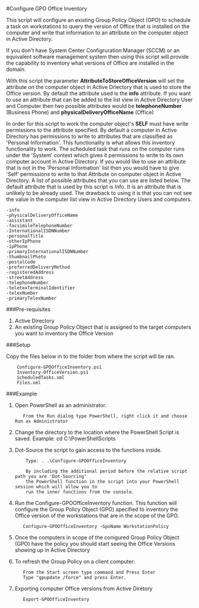 #Configure GPO Office Inventory

This script will configure an existing Group Policy Object (GPO) to schedule a task on workstations to query the version of Office that is installed on the computer and write that information to an attribute on the computer object in Active Directory.

If you don't have System Center Configruration Manager (SCCM) or an equivalent software management system then using this script will provide the capability to inventory what versions of Office are installed in the domain.

With this script the parameter **AttributeToStoreOfficeVersion** will set the attribute on the computer object in Active Driectory that is used to store the Office version.  By default the attribute used is the **info** attribute.  If you want to use an attribute that can be added to the list view in Active Directory User and Computer then two possible attributes would be **telephoneNumber** (Business Phone) and **physicalDeliveryOfficeName** (Office)

In order for this script to work the computer object's **SELF** must have write permissions to the attribute specified.  By default a computer in Active Directory has permissions to write to attributes that are classified as 'Personal Information'.  This functionality is what allows this inventory functionality to work.  The scheduled task that runs on the computer runs under the 'System' context which gives it permissions to write to its own computer account in Active Directory.  If you would like to use an attribute that is not in the 'Personal Information' list then you would have to give 'Self' permissions to write to that Attribute on computer object in Active Directory. A list of possible attributes that you can use are listed below.  The default attribute that is used by this script is Info.  It is an attribute that is unlikely to be already used.  The drawback to using it is that you can not see the value in the computer list view in Active Directory Users and computers.

    -info
    -physicalDeliveryOfficeName
    -assistant
    -facsimileTelephoneNumber
    -InternationalISDNNumber
    -personalTitle
    -otherIpPhone
    -ipPhone
    -primaryInternationalISDNNumber
    -thumbnailPhoto
    -postalCode
    -preferredDeliveryMethod
    -registeredAddress
    -streetAddress
    -telephoneNumber
    -teletexTerminalIdentifier
    -telexNumber
    -primaryTelexNumber

###Pre-requisites

1. Active Directory
3. An existing Group Policy Object that is assigned to the target computers you want to inventory the Office Version

###Setup

Copy the files below in to the folder from where the script will be ran.

        Configure-GPOOfficeInventory.ps1
        Inventory-OfficeVersion.ps1
        ScheduledTasks.xml
        Files.xml

###Example

1. Open PowerShell as an administrator.

          From the Run dialog type PowerShell, right click it and choose Run as Administrator

2. Change the directory to the location where the PowerShell Script is saved.
          Example: cd C:\PowerShellScripts
      
3. Dot-Source the script to gain access to the functions inside.

           Type: . .\Configure-GPOOfficeInventory

           By including the additional period before the relative script path you are 'Dot-Sourcing' 
           the PowerShell function in the script into your PowerShell session which will allow you to 
           run the inner functions from the console.

4. Run the Configure-GPOOfficeInventory function. This function will configure the Group Policy Object (GPO) specified to inventory the Office version of the workstations that are in the scope of the GPO.

          Configure-GPOOfficeInventory -GpoName WorkstationPolicy

6. Once the computers in scope of the conigured Group Policy Object (GPO) have the policy you should start seeing the Office Versions showing up in Active Directory

7. To refresh the Group Policy on a client computer:

          From the Start screen type command and Press Enter
          Type "gpupdate /force" and press Enter.

8. Exporting computer Office versions from Active Diretory

          Export-GPOOfficeInventory





